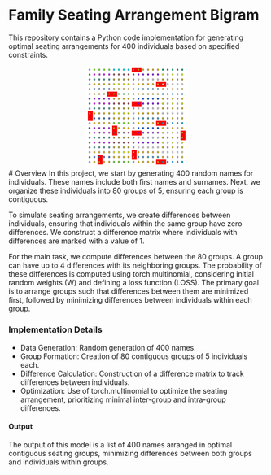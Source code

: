 # Family Seating Arrangement Bigram
This repository contains a Python code implementation for generating optimal seating arrangements for 400 individuals based on specified constraints.
<div align="center">
    <img width="40%" src="https://github.com/faezeh-gholamrezaie/FamilySeatingArrangementBigram/blob/main/EfficientSeating.png">
</div>
# Overview
In this project, we start by generating 400 random names for individuals. These names include both first names and surnames. Next, we organize these individuals into 80 groups of 5, ensuring each group is contiguous.

To simulate seating arrangements, we create differences between individuals, ensuring that individuals within the same group have zero differences. We construct a difference matrix where individuals with differences are marked with a value of 1.

For the main task, we compute differences between the 80 groups. A group can have up to 4 differences with its neighboring groups. The probability of these differences is computed using torch.multinomial, considering initial random weights (W) and defining a loss function (LOSS). The primary goal is to arrange groups such that differences between them are minimized first, followed by minimizing differences between individuals within each group.

### Implementation Details
- Data Generation: Random generation of 400 names.
- Group Formation: Creation of 80 contiguous groups of 5 individuals each.
- Difference Calculation: Construction of a difference matrix to track differences between individuals.
- Optimization: Use of torch.multinomial to optimize the seating arrangement, prioritizing minimal inter-group and intra-group differences.
#### Output
The output of this model is a list of 400 names arranged in optimal contiguous seating groups, minimizing differences between both groups and individuals within groups.

